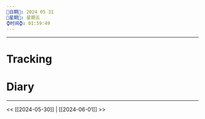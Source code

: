 ```yaml
---
🌻日期🌻: 2024 05 31
🌙星期🌙: 星期五
⌚️时间⌚️: 01:59:49
---
```


--- 

# Tracking




# Diary



---

<< [[2024-05-30]] | [[2024-06-01]] >>